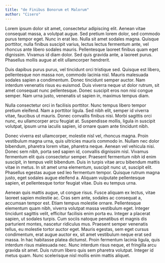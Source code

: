 ```yaml
---
title: "de Finibus Bonorum et Malorum"
author: "Cisero"
---
```

Lorem ipsum dolor sit amet, consectetur adipiscing elit. Aenean vitae consequat massa, a volutpat augue. Sed pretium lorem dolor, sed commodo purus tempor eget. Nunc in erat leo. Nulla sit amet sodales magna. Quisque porttitor, nulla finibus suscipit varius, lectus lectus fermentum ante, vel rhoncus ante libero sodales mauris. Pellentesque laoreet finibus quam eget dignissim. Vivamus id diam dolor. Sed quis gravida ante, a laoreet purus. Phasellus mollis augue at elit ullamcorper hendrerit.

Duis dapibus purus purus, vel tincidunt orci tristique sed. Quisque est libero, pellentesque non massa non, commodo lacinia nisl. Mauris malesuada sodales sapien a condimentum. Donec tincidunt semper auctor. Nam interdum venenatis risus eu euismod. Duis viverra neque ut dolor rutrum, sit amet consequat nunc pellentesque. Donec suscipit eros non nisi congue semper. Nam urna justo, venenatis ut sapien in, maximus tempus diam.

Nulla consectetur orci in facilisis porttitor. Nunc tempus libero tempor pretium eleifend. Nam a porttitor ligula. Sed nibh elit, semper id viverra vitae, faucibus ut mauris. Donec convallis finibus nisi. Morbi sagittis orci nunc, eu ullamcorper arcu feugiat at. Suspendisse mollis, ligula in suscipit volutpat, ipsum urna iaculis sapien, id ornare quam ante tincidunt nibh.

Donec viverra est ullamcorper, molestie nisl vel, rhoncus magna. Proin vestibulum magna urna, quis ultricies mauris commodo in. Nullam nec dolor bibendum, pharetra lorem vitae, pharetra neque. Aenean vel vehicula nisi. Donec sem nibh, porta sed sapien id, convallis dignissim nisl. Vivamus fermentum elit quis consectetur semper. Praesent fermentum nibh id enim suscipit, in tempus velit bibendum. Duis in turpis vitae arcu bibendum mattis vitae in metus. In sit amet urna elementum, suscipit nunc ut, suscipit elit. Phasellus egestas augue sed leo fermentum tempor. Quisque rutrum magna justo, eget sodales augue eleifend a. Aliquam vulputate pellentesque sapien, et pellentesque tortor feugiat vitae. Duis eu tempus urna.

Aenean quis mattis augue, ut congue risus. Fusce aliquam ex lectus, vitae laoreet sapien molestie ac. Cras sem ante, sodales ac consequat a, accumsan tempor est. Etiam tempus molestie ornare. Pellentesque elementum quam nibh, viverra volutpat massa vestibulum eget. Integer tincidunt sagittis velit, efficitur facilisis enim porta eu. Integer a placerat sapien, ut sodales turpis. Cum sociis natoque penatibus et magnis dis parturient montes, nascetur ridiculus mus. Praesent semper venenatis tellus, eu molestie tortor auctor eget. Mauris egestas, sem eget cursus condimentum, erat augue auctor ex, sit amet vestibulum neque erat sed massa. In hac habitasse platea dictumst. Proin fermentum lacinia ligula, quis interdum risus malesuada nec. Nunc interdum risus neque, et fringilla arcu gravida sit amet. Duis rutrum libero quis sem pharetra volutpat. Integer id metus quam. Nunc scelerisque nisl mollis enim mattis aliquet. 
